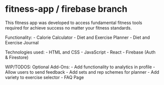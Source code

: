 # fitness-app / firebase branch

This fitness app was developed to access fundamental fitness tools required for achieve
success no matter your fitness standards.

Functionality:
    - Calorie Calculator
    - Diet and Exercise Planner
    - Diet and Exercise Journal


Technologies used:
    - HTML and CSS
    - JavaScript
    - React
    - Firebase (Auth & Firestore)


WIP/TODOS:
    Optional Add-Ons: 
    - Add functionality to analytics in profile
    - Allow users to send feedback
    - Add sets and rep schemes for planner
    - Add variety to exercise selector
    - FAQ Page